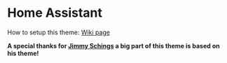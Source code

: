 # Home Assistant

How to setup this theme: [Wiki page](https://github.com/sanderabbink/homeassistant/wiki)

**A special thanks for [Jimmy Schings](https://github.com/jimz011/homeassistant) a big part of this theme is based on his theme!**
